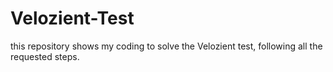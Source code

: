 # Velozient-Test
this repository shows my coding to solve the Velozient test, following all the requested steps.
